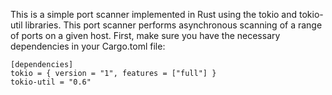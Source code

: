 This is a simple port scanner implemented in Rust using the tokio and tokio-util libraries. This port scanner performs asynchronous scanning of a range of ports on a given host.
First, make sure you have the necessary dependencies in your Cargo.toml file:

```
[dependencies]
tokio = { version = "1", features = ["full"] }
tokio-util = "0.6"
```
